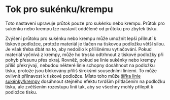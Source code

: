Tok pro sukénku/krempu
====
Toto nastavení upravuje průtok pouze pro sukénku nebo krempu. Průtok pro sukénku nebo krempu lze nastavit odděleně od průtoku pro zbytek tisku.

Zvýšení průtoku pro sukénku nebo krempu může umožnit lepší přilnutí k tiskové podložce, protože materiál je tlačen na tiskovou podložku větší silou. Je však třeba dbát na to, aby nedošlo k přílišnému vytlačování. Pokud materiál vyčnívá z krempy, může ho tryska odtrhnout z tiskové podložky při pohyb přesunu přes okraj. Rovněž, pokud se linie sukénky nebo krempy příliš překrývají, nebudou některé linie schopny dosáhnout na podložku tisku, protože jsou blokovány příliš širokými sousedními liniemi. To může ovlivnit přilnavost k tiskové podložce. Místo toho může [šířka linie sukénky/krempy](../resolution/skirt_brim_line_width.md) dosáhnout stejného efektu tvrdším přitlačením na podložku tisku, ale zvětšením rozestupu linií tak, aby se všechny mohly přilepit k podložce tisku.